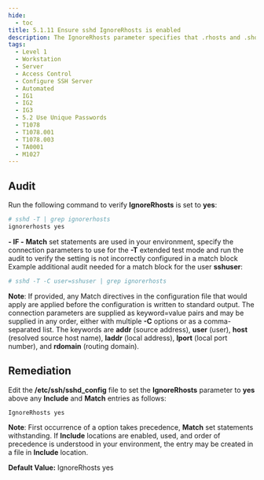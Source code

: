 ```yaml
---
hide:
  - toc
title: 5.1.11 Ensure sshd IgnoreRhosts is enabled
description: The IgnoreRhosts parameter specifies that .rhosts and .shosts files will not be used in RhostsRSAAuthentication or HostbasedAuthentication.
tags:
  - Level 1
  - Workstation
  - Server
  - Access Control
  - Configure SSH Server
  - Automated
  - IG1
  - IG2
  - IG3
  - 5.2 Use Unique Passwords
  - T1078
  - T1078.001
  - T1078.003
  - TA0001
  - M1027
---
```


## Audit
Run the following command to verify **IgnoreRhosts** is set to **yes**:
```bash
# sshd -T | grep ignorerhosts
ignorerhosts yes
```

**- IF -** **Match** set statements are used in your environment, specify the connection parameters to use for the **-T** extended test mode and run the audit to verify the setting is not incorrectly configured in a match block
Example additional audit needed for a match block for the user **sshuser**:
```bash
# sshd -T -C user=sshuser | grep ignorerhosts
```
**Note**: If provided, any Match directives in the configuration file that would apply are applied before the configuration is written to standard output. The connection parameters are supplied as keyword=value pairs and may be supplied in any order, either with multiple **-C** options or as a comma-separated list. The keywords are **addr** (source address), **user** (user), **host** (resolved source host name), **laddr** (local address), **lport** (local port number), and **rdomain** (routing domain).

## Remediation
Edit the **/etc/ssh/sshd_config** file to set the **IgnoreRhosts** parameter to **yes** above any **Include** and **Match** entries as follows:
```bash
IgnoreRhosts yes
```

**Note**: First occurrence of a option takes precedence, **Match** set statements withstanding. If **Include** locations are enabled, used, and order of precedence is understood in your environment, the entry may be created in a file in **Include** location.

**Default Value:**
IgnoreRhosts yes
